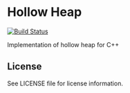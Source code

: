 # Hollow Heap
[![Build Status](https://travis-ci.org/ezr-ondrej/hollow-heap.svg?branch=master)](https://travis-ci.org/ezr-ondrej/hollow-heap)


Implementation of hollow heap for C++

## License
See LICENSE file for license information.
